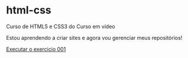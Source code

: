 # html-css
 Curso de HTML5 e CSS3 do Curso em vídeo

 Estou aprendendo a criar sites e agora vou gerenciar meus repositórios!

<a href="https://maiarasilvaferreira.github.io/html-css/desafios/desafio010/" target="_blank">Executar o exercicio 001</a>
